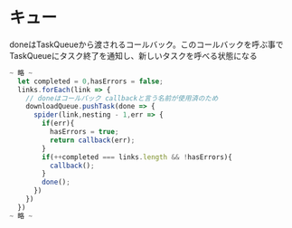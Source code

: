 # キュー

doneはTaskQueueから渡されるコールバック。このコールバックを呼ぶ事でTaskQueueにタスク終了を通知し、新しいタスクを呼べる状態になる

```js
~ 略 ~
  let completed = 0,hasErrors = false;
  links.forEach(link => {
    // doneはコールバック callbackと言う名前が使用済のため
    downloadQueue.pushTask(done => { 
      spider(link,nesting - 1,err => {
        if(err){
          hasErrors = true;
          return callback(err);
        }
        if(++completed === links.length && !hasErrors){
          callback();
        }
        done();
      })
    })
  })
~ 略 ~
```